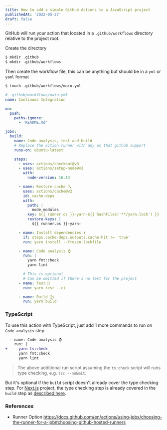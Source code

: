 ```yaml
---
title: How to add a simple GitHub Actions to a JavaScript project
publishedAt: '2022-05-27'
draft: false
---
```


GitHub will run your action that located in a `.github/workflows` directory relative to the project root.

Create the directory

```bash
$ mkdir .github
$ mkdir .github/workflows
```

Then create the workflow file, this can be anything but should be in a `yml` or `yaml` format

```bash
$ touch .github/workflows/main.yml
```

```yaml
# .github/workflows/main.yml
name: Continous Integration

on:
  push:
    paths-ignore:
      - 'README.md'

jobs:
  build:
    name: Code analysis, test and build
    # Replace the action runner with any os that github support
    runs-on: ubuntu-latest

    steps:
      - uses: actions/checkout@v3
      - uses: actions/setup-node@v2
        with:
          node-version: 16.13

      - name: Restore cache 🔍
        uses: actions/cache@v2
        id: cache-deps
        with:
          path: |
            node_modules
          key: ${{ runner.os }}-yarn-${{ hashFiles('**/yarn.lock') }}
          restore-keys: |
            ${{ runner.os }}-yarn-

      - name: Install dependencies ⬇️
        if: steps.cache-deps.outputs.cache-hit != 'true'
        run: yarn install --frozen-lockfile

      - name: Code analysis ⌚️
        run: |
          yarn fmt:check
          yarn lint

        # This is optional
        # Can be omitted if there's no test for the project
      - name: Test 🧪
        run: yarn test --ci

      - name: Build 👷‍♀️
        run: yarn build
```

### TypeScript

To use this action with TypeScript, just add 1 more commands to run on `Code analysis` step

```diff
  - name: Code analysis ⌚️
    run: |
+     yarn ts:check
      yarn fmt:check
      yarn lint
```

> The above additional run script assuming the `ts:check` script will runs type checking, e.g. `tsc --noEmit`.

But it's optional if the `build` script doesn't already cover the type checking step. For [Next.js](https://nextjs.org/) project, the type checking step is already covered in the `build` step as [described here](https://nextjs.org/docs/api-reference/next.config.js/ignoring-typescript-errors).

### References

- Runner Option https://docs.github.com/en/actions/using-jobs/choosing-the-runner-for-a-job#choosing-github-hosted-runners
